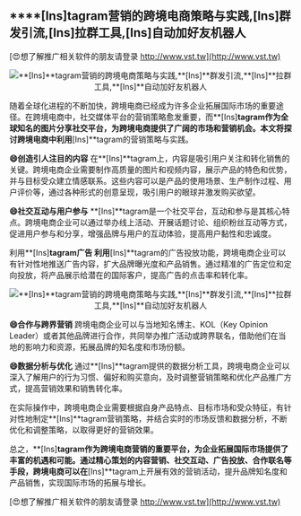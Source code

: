 ## ****[Ins]**tagram营销的跨境电商策略与实践,**[Ins]**群发引流,**[Ins]**拉群工具,**[Ins]**自动加好友机器人**

[😍想了解推广相关软件的朋友请登录 http://www.vst.tw](http://www.vst.tw)

 <center><img src="https://vst.tw/MP4/tuiguang/png/2.png" alt="**[Ins]**tagram营销的跨境电商策略与实践,**[Ins]**群发引流,**[Ins]**拉群工具,**[Ins]**自动加好友机器人"></center>

随着全球化进程的不断加快，跨境电商已经成为许多企业拓展国际市场的重要途径。在跨境电商中，社交媒体平台的营销策略愈发重要，而**[Ins]**tagram作为全球知名的图片分享社交平台，为跨境电商提供了广阔的市场和营销机会。本文将探讨跨境电商中利用**[Ins]**tagram的营销策略与实践。

**😄创造引人注目的内容**
在**[Ins]**tagram上，内容是吸引用户关注和转化销售的关键。跨境电商企业需要制作高质量的图片和视频内容，展示产品的特色和优势，并与目标受众建立情感联系。这些内容可以是产品的使用场景、生产制作过程、用户评价等，通过各种形式的创意呈现，吸引用户的眼球并激发购买欲望。

**😄社交互动与用户参与**
**[Ins]**tagram是一个社交平台，互动和参与是其核心特点。跨境电商企业可以通过举办线上活动、开展话题讨论、组织粉丝互动等方式，促进用户参与和分享，增强品牌与用户的互动体验，提高用户黏性和忠诚度。

利用**[Ins]**tagram广告
利用**[Ins]**tagram的广告投放功能，跨境电商企业可以有针对性地推送广告内容，扩大品牌曝光度和产品销售。通过精准的广告定位和定向投放，将产品展示给潜在的国际客户，提高广告的点击率和转化率。

 <center><img src="https://vst.tw/MP4/tuiguang/png/8.png" alt="**[Ins]**tagram营销的跨境电商策略与实践,**[Ins]**群发引流,**[Ins]**拉群工具,**[Ins]**自动加好友机器人"></center>

**😄合作与跨界营销**
跨境电商企业可以与当地知名博主、KOL（Key Opinion Leader）或者其他品牌进行合作，共同举办推广活动或跨界联名，借助他们在当地的影响力和资源，拓展品牌的知名度和市场份额。

**😄数据分析与优化**
通过**[Ins]**tagram提供的数据分析工具，跨境电商企业可以深入了解用户的行为习惯、偏好和购买意向，及时调整营销策略和优化产品推广方式，提高营销效果和销售转化率。

在实际操作中，跨境电商企业需要根据自身产品特点、目标市场和受众特征，有针对性地制定**[Ins]**tagram营销策略，并结合实时的市场反馈和数据分析，不断优化和调整策略，以取得更好的营销效果。

总之，**[Ins]**tagram作为跨境电商营销的重要平台，为企业拓展国际市场提供了丰富的机遇和可能。通过精心策划的内容营销、社交互动、广告投放、合作联名等手段，跨境电商可以在**[Ins]**tagram上开展有效的营销活动，提升品牌知名度和产品销售，实现国际市场的拓展与增长。

[😍想了解推广相关软件的朋友请登录 http://www.vst.tw](http://www.vst.tw)



